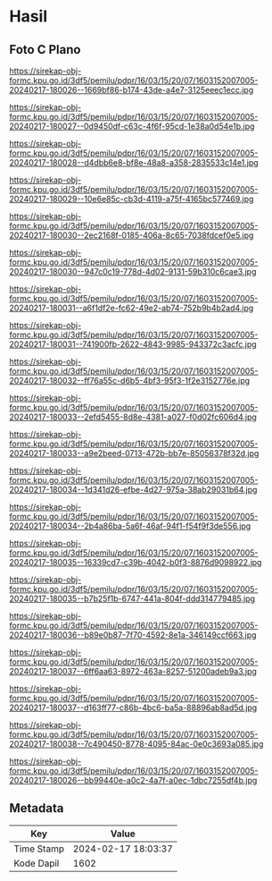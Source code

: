 # Hasil

## Foto C Plano

https://sirekap-obj-formc.kpu.go.id/3df5/pemilu/pdpr/16/03/15/20/07/1603152007005-20240217-180026--1669bf86-b174-43de-a4e7-3125eeec1ecc.jpg

https://sirekap-obj-formc.kpu.go.id/3df5/pemilu/pdpr/16/03/15/20/07/1603152007005-20240217-180027--0d9450df-c63c-4f6f-95cd-1e38a0d54e1b.jpg

https://sirekap-obj-formc.kpu.go.id/3df5/pemilu/pdpr/16/03/15/20/07/1603152007005-20240217-180028--d4dbb6e8-bf8e-48a8-a358-2835533c14e1.jpg

https://sirekap-obj-formc.kpu.go.id/3df5/pemilu/pdpr/16/03/15/20/07/1603152007005-20240217-180029--10e6e85c-cb3d-4119-a75f-4165bc577469.jpg

https://sirekap-obj-formc.kpu.go.id/3df5/pemilu/pdpr/16/03/15/20/07/1603152007005-20240217-180030--2ec2168f-0185-406a-8c65-7038fdcef0e5.jpg

https://sirekap-obj-formc.kpu.go.id/3df5/pemilu/pdpr/16/03/15/20/07/1603152007005-20240217-180030--947c0c19-778d-4d02-9131-59b310c6cae3.jpg

https://sirekap-obj-formc.kpu.go.id/3df5/pemilu/pdpr/16/03/15/20/07/1603152007005-20240217-180031--a6f1df2e-fc62-49e2-ab74-752b9b4b2ad4.jpg

https://sirekap-obj-formc.kpu.go.id/3df5/pemilu/pdpr/16/03/15/20/07/1603152007005-20240217-180031--741900fb-2622-4843-9985-943372c3acfc.jpg

https://sirekap-obj-formc.kpu.go.id/3df5/pemilu/pdpr/16/03/15/20/07/1603152007005-20240217-180032--ff76a55c-d6b5-4bf3-95f3-1f2e3152776e.jpg

https://sirekap-obj-formc.kpu.go.id/3df5/pemilu/pdpr/16/03/15/20/07/1603152007005-20240217-180033--2efd5455-8d8e-4381-a027-f0d02fc606d4.jpg

https://sirekap-obj-formc.kpu.go.id/3df5/pemilu/pdpr/16/03/15/20/07/1603152007005-20240217-180033--a9e2beed-0713-472b-bb7e-85056378f32d.jpg

https://sirekap-obj-formc.kpu.go.id/3df5/pemilu/pdpr/16/03/15/20/07/1603152007005-20240217-180034--1d341d26-efbe-4d27-975a-38ab29031b64.jpg

https://sirekap-obj-formc.kpu.go.id/3df5/pemilu/pdpr/16/03/15/20/07/1603152007005-20240217-180034--2b4a86ba-5a6f-46af-94f1-f54f9f3de556.jpg

https://sirekap-obj-formc.kpu.go.id/3df5/pemilu/pdpr/16/03/15/20/07/1603152007005-20240217-180035--16339cd7-c39b-4042-b0f3-8876d9098922.jpg

https://sirekap-obj-formc.kpu.go.id/3df5/pemilu/pdpr/16/03/15/20/07/1603152007005-20240217-180035--b7b25f1b-6747-441a-804f-ddd314779485.jpg

https://sirekap-obj-formc.kpu.go.id/3df5/pemilu/pdpr/16/03/15/20/07/1603152007005-20240217-180036--b89e0b87-7f70-4592-8e1a-346149ccf663.jpg

https://sirekap-obj-formc.kpu.go.id/3df5/pemilu/pdpr/16/03/15/20/07/1603152007005-20240217-180037--6ff6aa63-8972-463a-8257-51200adeb9a3.jpg

https://sirekap-obj-formc.kpu.go.id/3df5/pemilu/pdpr/16/03/15/20/07/1603152007005-20240217-180037--d163ff77-c86b-4bc6-ba5a-88896ab8ad5d.jpg

https://sirekap-obj-formc.kpu.go.id/3df5/pemilu/pdpr/16/03/15/20/07/1603152007005-20240217-180038--7c490450-8778-4095-84ac-0e0c3693a085.jpg

https://sirekap-obj-formc.kpu.go.id/3df5/pemilu/pdpr/16/03/15/20/07/1603152007005-20240217-180026--bb99440e-a0c2-4a7f-a0ec-1dbc7255df4b.jpg


## Metadata

| Key        | Value               |
| ---------- | ------------------- |
| Time Stamp | 2024-02-17 18:03:37 |
| Kode Dapil | 1602                |



